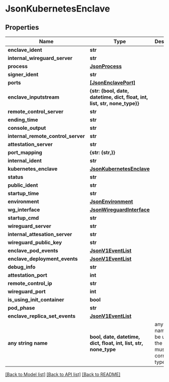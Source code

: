 # JsonKubernetesEnclave


## Properties
Name | Type | Description | Notes
------------ | ------------- | ------------- | -------------
**enclave_ident** | **str** |  | [optional] 
**internal_wireguard_server** | **str** |  | [optional] 
**process** | [**JsonProcess**](JsonProcess.md) |  | [optional] 
**signer_ident** | **str** |  | [optional] 
**ports** | [**[JsonEnclavePort]**](JsonEnclavePort.md) |  | [optional] 
**enclave_inputstream** | **{str: (bool, date, datetime, dict, float, int, list, str, none_type)}** |  | [optional] 
**remote_control_server** | **str** |  | [optional] 
**ending_time** | **str** |  | [optional] 
**console_output** | **str** |  | [optional] 
**internal_remote_control_server** | **str** |  | [optional] 
**attestation_server** | **str** |  | [optional] 
**port_mapping** | **{str: (str,)}** |  | [optional] 
**internal_ident** | **str** |  | [optional] 
**kubernetes_enclave** | [**JsonKubernetesEnclave**](JsonKubernetesEnclave.md) |  | [optional] 
**status** | **str** |  | [optional] 
**public_ident** | **str** |  | [optional] 
**startup_time** | **str** |  | [optional] 
**environment** | [**JsonEnvironment**](JsonEnvironment.md) |  | [optional] 
**wg_interface** | [**JsonWireguardInterface**](JsonWireguardInterface.md) |  | [optional] 
**startup_cmd** | **str** |  | [optional] 
**wireguard_server** | **str** |  | [optional] 
**internal_attesation_server** | **str** |  | [optional] 
**wireguard_public_key** | **str** |  | [optional] 
**enclave_pod_events** | [**JsonV1EventList**](JsonV1EventList.md) |  | [optional] 
**enclave_deployment_events** | [**JsonV1EventList**](JsonV1EventList.md) |  | [optional] 
**debug_info** | **str** |  | [optional] 
**attestation_port** | **int** |  | [optional] 
**remote_control_ip** | **str** |  | [optional] 
**wireguard_port** | **int** |  | [optional] 
**is_using_init_container** | **bool** |  | [optional] 
**pod_phase** | **str** |  | [optional] 
**enclave_replica_set_events** | [**JsonV1EventList**](JsonV1EventList.md) |  | [optional] 
**any string name** | **bool, date, datetime, dict, float, int, list, str, none_type** | any string name can be used but the value must be the correct type | [optional]

[[Back to Model list]](../README.md#documentation-for-models) [[Back to API list]](../README.md#documentation-for-api-endpoints) [[Back to README]](../README.md)


